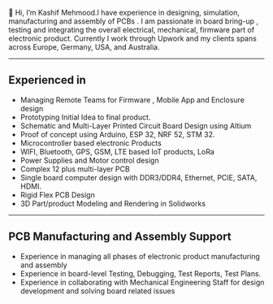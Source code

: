 👋 Hi, I’m Kashif Mehmood.I have experience in designing, simulation, manufacturing and assembly of PCBs . I am passionate in board bring-up , testing and integrating the overall electrical, mechanical, firmware part of electronic product.
Currently I work through Upwork and my clients spans across Europe, Germany, USA, and Australia.

------------------
Experienced in
------------------
- Managing Remote Teams for Firmware , Mobile App and Enclosure design
- Prototyping Initial Idea to final product.
- Schematic and Multi-Layer Printed Circuit Board Design using Altium
- Proof of concept using Arduino, ESP 32, NRF 52, STM 32.
- Microcontroller based electronic Products
- WIFI, Bluetooth, GPS, GSM, LTE based IoT products, LoRa
- Power Supplies and Motor control design
- Complex 12 plus multi-layer PCB
- Single board computer design with DDR3/DDR4, Ethernet, PCIE, SATA, HDMI.
- Rigid Flex PCB Design
- 3D Part/product Modeling and Rendering in Solidworks

------------------------------------------------
PCB Manufacturing and Assembly Support
------------------------------------------------
- Experience in managing all phases of electronic product manufacturing and assembly
- Experience in board-level Testing, Debugging, Test Reports, Test Plans.
- Experience in collaborating with Mechanical Engineering Staff for design development and solving board related issues


<!---
kashif6585/kashif6585 is a ✨ special ✨ repository because its `README.md` (this file) appears on your GitHub profile.
You can click the Preview link to take a look at your changes.
--->
